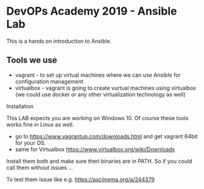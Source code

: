 # DevOPs Academy 2019 - Ansible Lab

This is a hands on introduction to Ansible.

## Tools we use
 - vagrant - to set up virtual machines where we can use Ansible for configuration management
 - virtualbox - vagrant is going to create vurtual machines using virtualbox (we could use docker or any other virtualization technology as well)

Installation

This LAB expects you are working on Windows 10. Of course these tools works fine in Linux as well.

 - go to https://www.vagrantup.com/downloads.html and get vagrant 64bit for your OS.
 - same for Virtualbox https://www.virtualbox.org/wiki/Downloads

Install them both and make sure theri binaries are in PATH.
So if you could call them without issues ...

To test them issue like e.g. https://asciinema.org/a/244379

